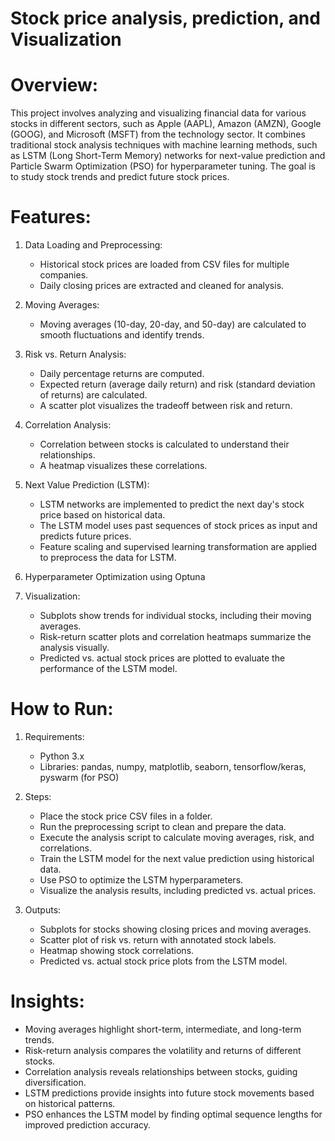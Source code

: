 # Stock price analysis, prediction, and Visualization

# Overview:
This project involves analyzing and visualizing financial data for various stocks in different sectors, such as Apple (AAPL), Amazon (AMZN), Google (GOOG), and Microsoft (MSFT) from the technology sector. It combines traditional stock analysis techniques with machine learning methods, such as LSTM (Long Short-Term Memory) networks for next-value prediction and Particle Swarm Optimization (PSO) for hyperparameter tuning. The goal is to study stock trends and predict future stock prices.

# Features:
1. Data Loading and Preprocessing:
   - Historical stock prices are loaded from CSV files for multiple companies.
   - Daily closing prices are extracted and cleaned for analysis.

2. Moving Averages:
   - Moving averages (10-day, 20-day, and 50-day) are calculated to smooth fluctuations and identify trends.

3. Risk vs. Return Analysis:
   - Daily percentage returns are computed.
   - Expected return (average daily return) and risk (standard deviation of returns) are calculated.
   - A scatter plot visualizes the tradeoff between risk and return.

4. Correlation Analysis:
   - Correlation between stocks is calculated to understand their relationships.
   - A heatmap visualizes these correlations.

5. Next Value Prediction (LSTM):
   - LSTM networks are implemented to predict the next day's stock price based on historical data.
   - The LSTM model uses past sequences of stock prices as input and predicts future prices.
   - Feature scaling and supervised learning transformation are applied to preprocess the data for LSTM.

6. Hyperparameter Optimization using Optuna

7. Visualization:
   - Subplots show trends for individual stocks, including their moving averages.
   - Risk-return scatter plots and correlation heatmaps summarize the analysis visually.
   - Predicted vs. actual stock prices are plotted to evaluate the performance of the LSTM model.

# How to Run:
1. Requirements:
   - Python 3.x
   - Libraries: pandas, numpy, matplotlib, seaborn, tensorflow/keras, pyswarm (for PSO)

2. Steps:
   - Place the stock price CSV files in a folder.
   - Run the preprocessing script to clean and prepare the data.
   - Execute the analysis script to calculate moving averages, risk, and correlations.
   - Train the LSTM model for the next value prediction using historical data.
   - Use PSO to optimize the LSTM hyperparameters.
   - Visualize the analysis results, including predicted vs. actual prices.

3. Outputs:
   - Subplots for stocks showing closing prices and moving averages.
   - Scatter plot of risk vs. return with annotated stock labels.
   - Heatmap showing stock correlations.
   - Predicted vs. actual stock price plots from the LSTM model.

# Insights:
- Moving averages highlight short-term, intermediate, and long-term trends.
- Risk-return analysis compares the volatility and returns of different stocks.
- Correlation analysis reveals relationships between stocks, guiding diversification.
- LSTM predictions provide insights into future stock movements based on historical patterns.
- PSO enhances the LSTM model by finding optimal sequence lengths for improved prediction accuracy.

